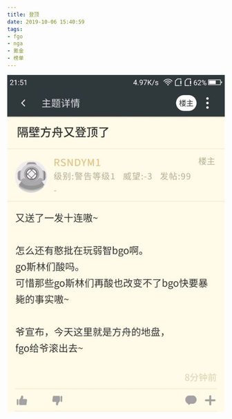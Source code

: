 ```yaml
---
title: 登顶
date: 2019-10-06 15:40:59
tags:
- fgo
- nga
- 氪金
- 榜单
---
```


![](2019-10-06-15-48/01.jpg)
